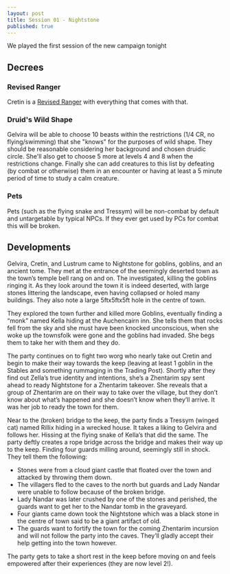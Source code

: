 ```yaml
---
layout: post
title: Session 01 - Nightstone
published: true
---
```

We played the first session of the new campaign tonight

## Decrees

### Revised Ranger

Cretin is a [Revised Ranger](https://media.wizards.com/2016/dnd/downloads/UA_RevisedRanger.pdf) with everything that comes with that.

### Druid's Wild Shape

Gelvira will be able to choose 10 beasts within the restrictions (1/4 CR, no flying/swimming) that she "knows" for the purposes of wild shape. They should be reasonable considering her background and chosen druidic circle. She'll also get to choose 5 more at levels 4 and 8 when the restrictions change. Finally she can add creatures to this list by defeating (by combat or otherwise) them in an encounter or having at least a 5 minute period of time to study a calm creature.

### Pets

Pets (such as the flying snake and Tressym) will be non-combat by default and untargetable by typical NPCs. If they ever get used by PCs for combat this will be broken.

## Developments

Gelvira, Cretin, and Lustrum came to Nightstone for goblins, goblins, and an ancient tome. They met at the entrance of the seemingly deserted town as the town’s temple bell rang on and on. The investigated, killing the goblins ringing it. As they look around the town it is indeed deserted, with large stones littering the landscape, even having collapsed or holed many buildings. They also note a large 5ftx5ftx5ft hole in the centre of town.

They explored the town further and killed more Goblins, eventually finding a “monk” named Kella hiding at the Auchencairn inn. She tells them that rocks fell from the sky and she must have been knocked unconscious, when she woke up the townsfolk were gone and the goblins had invaded. She begs them to take her with them and they do.

The party continues on to fight two worg who nearly take out Cretin and begin to make their way towards the keep (leaving at least 1 goblin in the Stables and something rummaging in the Trading Post). Shortly after they find out Zella’s true identity and intentions, she’s a Zhentarim spy sent ahead to ready Nightstone for a Zhentarim takeover. She reveals that a group of Zhentarim are on their way to take over the village, but they don’t know about what’s happened and she doesn’t know when they’ll arrive. It was her job to ready the town for them.

Near to the (broken) bridge to the keep, the party finds a Tressym (winged cat) named Rillix hiding in a wrecked house. It takes a liking to Gelvira and follows her. Hissing at the flying snake of Kella’s that did the same. The party deftly creates a rope bridge across the bridge and makes their way up to the keep. Finding four guards milling around, seemingly still in shock. They tell them the following:

* Stones were from a cloud giant castle that floated over the town and attacked by throwing them down.
* The villagers fled to the caves to the north but guards and Lady Nandar were unable to follow because of the broken bridge.
* Lady Nandar was later crushed by one of the stones and perished, the guards want to get her to the Nandar tomb in the graveyard.
* Four giants came down took the Nightstone which was a black stone in the centre of town said to be a giant artifact of old.
* The guards want to fortify the town for the coming Zhentarim incursion and will not follow the party into the caves. They’ll gladly accept their help getting into the town however.

The party gets to take a short rest in the keep before moving on and feels empowered after their experiences (they are now level 2!).
